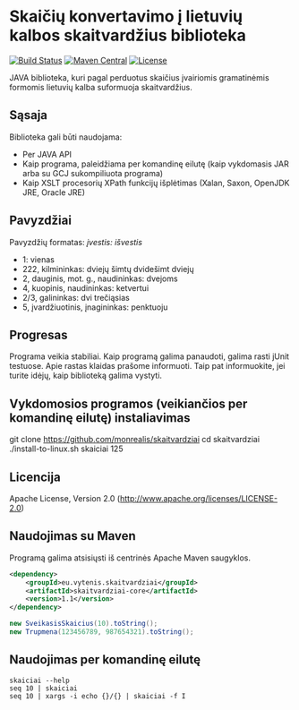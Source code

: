# Skaičių konvertavimo į lietuvių kalbos skaitvardžius biblioteka

[![Build Status](https://travis-ci.org/monrealis/skaitvardziai.svg?branch=master)](https://travis-ci.org/monrealis/skaitvardziai)
[![Maven Central](https://maven-badges.herokuapp.com/maven-central/eu.vytenis.skaitvardziai/skaitvardziai-core/badge.svg)](http://search.maven.org/#artifactdetails|eu.vytenis.skaitvardziai|skaitvardziai-core|1.1|jar)
[![License](http://img.shields.io/:license-apache-blue.svg)](http://www.apache.org/licenses/LICENSE-2.0.html)


JAVA biblioteka, kuri pagal perduotus skaičius įvairiomis gramatinėmis formomis lietuvių kalba
suformuoja skaitvardžius.

## Sąsaja
Biblioteka gali būti naudojama:
* Per JAVA API
* Kaip programa, paleidžiama per komandinę eilutę (kaip vykdomasis JAR arba su GCJ sukompiliuota programa)
* Kaip XSLT procesorių XPath funkcijų išplėtimas (Xalan, Saxon, OpenJDK JRE, Oracle JRE)

## Pavyzdžiai
Pavyzdžių formatas: *įvestis: išvestis*
* 1: vienas
* 222, kilmininkas: dviejų šimtų dvidešimt dviejų
* 2, dauginis, mot. g., naudininkas: dvejoms
* 4, kuopinis, naudininkas: ketvertui
* 2/3, galininkas: dvi trečiąsias
* 5, įvardžiuotinis, įnagininkas: penktuoju


## Progresas

Programa veikia stabiliai. Kaip programą galima panaudoti,
galima rasti jUnit testuose. Apie rastas klaidas prašome informuoti. Taip pat informuokite,
jei turite idėjų, kaip biblioteką galima vystyti.


## Vykdomosios programos (veikiančios per komandinę eilutę) instaliavimas

git clone https://github.com/monrealis/skaitvardziai
cd skaitvardziai
./install-to-linux.sh
skaiciai 125

## Licencija

Apache License, Version 2.0 (http://www.apache.org/licenses/LICENSE-2.0)

## Naudojimas su Maven

Programą galima atsisiųsti iš centrinės Apache Maven saugyklos.
```xml
<dependency>
	<groupId>eu.vytenis.skaitvardziai</groupId>
	<artifactId>skaitvardziai-core</artifactId>
	<version>1.1</version>
</dependency>
```

```java
new SveikasisSkaicius(10).toString();
new Trupmena(123456789, 987654321).toString();
```

## Naudojimas per komandinę eilutę

```shell
skaiciai --help
seq 10 | skaiciai
seq 10 | xargs -i echo {}/{} | skaiciai -f I
```
    